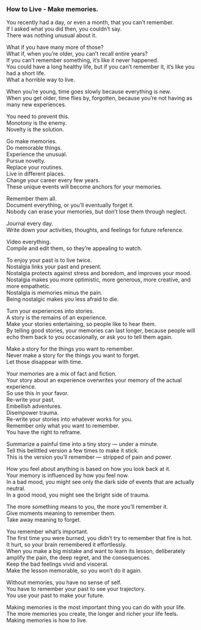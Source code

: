 ### How to Live - Make memories.
You recently had a day, or even a month, that you can’t remember.  
If I asked what you did then, you couldn’t say.  
There was nothing unusual about it.

What if you have many more of those?  
What if, when you’re older, you can’t recall entire years?  
If you can’t remember something, it’s like it never happened.  
You could have a long healthy life, but if you can’t remember it, it’s like you had a short life.  
What a horrible way to live.

When you’re young, time goes slowly because everything is new.  
When you get older, time flies by, forgotten, because you’re not having as many new experiences.

You need to prevent this.  
Monotony is the enemy.  
Novelty is the solution.

Go make memories.  
Do memorable things.  
Experience the unusual.  
Pursue novelty.  
Replace your routines.  
Live in different places.  
Change your career every few years.  
These unique events will become anchors for your memories.

Remember them all.  
Document everything, or you’ll eventually forget it.  
Nobody can erase your memories, but don’t lose them through neglect.

Journal every day.  
Write down your activities, thoughts, and feelings for future reference.

Video everything.  
Compile and edit them, so they’re appealing to watch.

To enjoy your past is to live twice.  
Nostalgia links your past and present.  
Nostalgia protects against stress and boredom, and improves your mood.  
Nostalgia makes you more optimistic, more generous, more creative, and more empathetic.  
Nostalgia is memories minus the pain.  
Being nostalgic makes you less afraid to die.

Turn your experiences into stories.  
A story is the remains of an experience.  
Make your stories entertaining, so people like to hear them.  
By telling good stories, your memories can last longer, because people will echo them back to you occasionally, or ask you to tell them again.

Make a story for the things you want to remember.  
Never make a story for the things you want to forget.  
Let those disappear with time.

Your memories are a mix of fact and fiction.  
Your story about an experience overwrites your memory of the actual experience.  
So use this in your favor.  
Re-write your past.  
Embellish adventures.  
Disempower trauma.  
Re-write your stories into whatever works for you.  
Remember only what you want to remember.  
You have the right to reframe.

Summarize a painful time into a tiny story — under a minute.  
Tell this belittled version a few times to make it stick.  
This is the version you’ll remember — stripped of pain and power.

How you feel about anything is based on how you look back at it.  
Your memory is influenced by how you feel now.  
In a bad mood, you might see only the dark side of events that are actually neutral.  
In a good mood, you might see the bright side of trauma.

The more something means to you, the more you’ll remember it.  
Give moments meaning to remember them.  
Take away meaning to forget.

You remember what’s important.  
The first time you were burned, you didn’t try to remember that fire is hot.  
It hurt, so your brain remembered it effortlessly.  
When you make a big mistake and want to learn its lesson, deliberately amplify the pain, the deep regret, and the consequences.  
Keep the bad feelings vivid and visceral.  
Make the lesson memorable, so you won’t do it again.

Without memories, you have no sense of self.  
You have to remember your past to see your trajectory.  
You use your past to make your future.

Making memories is the most important thing you can do with your life.  
The more memories you create, the longer and richer your life feels.  
Making memories is how to live.